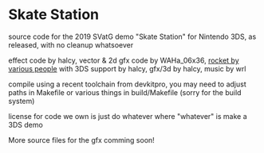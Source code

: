 # Skate Station

source code for the 2019 SVatG demo "Skate Station" for Nintendo 3DS, as released, with no cleanup whatsoever

effect code by halcy, vector & 2d gfx code by WAHa_06x36, [rocket by various people](https://github.com/rocket/rocket) with 
3DS support by halcy, gfx/3d by halcy, music by wrl

compile using a recent toolchain from devkitpro, you may need to adjust paths in Makefile or various things in build/Makefile (sorry for the build system)

license for code we own is just do whatever where "whatever" is make a 3DS demo

More source files for the gfx comming soon!
